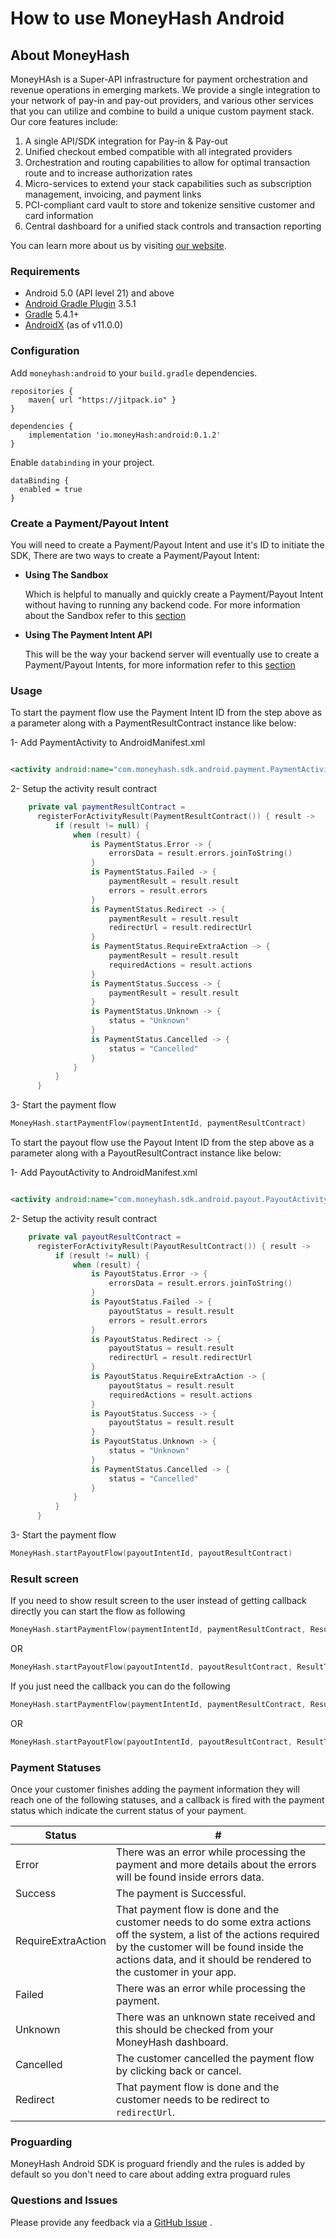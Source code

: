 # How to use MoneyHash Android

## About MoneyHash

MoneyHAsh is a Super-API infrastructure for payment orchestration and revenue operations in emerging
markets. We provide a single integration to your network of pay-in and pay-out providers, and
various other services that you can utilize and combine to build a unique custom payment stack. Our
core features include:

1. A single API/SDK integration for Pay-in & Pay-out
2. Unified checkout embed compatible with all integrated providers
3. Orchestration and routing capabilities to allow for optimal transaction route and to increase
   authorization rates
4. Micro-services to extend your stack capabilities such as subscription management, invoicing, and
   payment links
5. PCI-compliant card vault to store and tokenize sensitive customer and card information
6. Central dashboard for a unified stack controls and transaction reporting

You can learn more about us by visiting [our website](https://www.moneyhash.io/).

### Requirements

* Android 5.0 (API level 21) and above
* [Android Gradle Plugin](https://developer.android.com/studio/releases/gradle-plugin) 3.5.1
* [Gradle](https://gradle.org/releases/) 5.4.1+
* [AndroidX](https://developer.android.com/jetpack/androidx/) (as of v11.0.0)

### Configuration

Add `moneyhash:android` to your `build.gradle` dependencies.

```
repositories {
    maven{ url "https://jitpack.io" }
}

dependencies {
    implementation 'io.moneyHash:android:0.1.2'
}
```

Enable `databinding` in your project.

```
dataBinding {
  enabled = true
}
```

### Create a Payment/Payout Intent

You will need to create a Payment/Payout Intent and use it's ID to initiate the SDK, There are two
ways to create a Payment/Payout Intent:

- **Using The Sandbox**

  Which is helpful to manually and quickly create a Payment/Payout Intent without having to running
  any backend code. For more information about the Sandbox refer to
  this [section](https://moneyhash.github.io/sandbox)
- **Using The Payment Intent API**

  This will be the way your backend server will eventually use to create a Payment/Payout Intents,
  for more information refer to this [section](https://moneyhash.github.io/api)

### Usage

To start the payment flow use the Payment Intent ID from the step above as a parameter along with a
PaymentResultContract instance like below:

1- Add PaymentActivity to AndroidManifest.xml

```xml

<activity android:name="com.moneyhash.sdk.android.payment.PaymentActivity" />
```

2- Setup the activity result contract

```kotlin
    private val paymentResultContract =
      registerForActivityResult(PaymentResultContract()) { result ->
          if (result != null) {
              when (result) {
                  is PaymentStatus.Error -> {
                      errorsData = result.errors.joinToString()
                  }
                  is PaymentStatus.Failed -> {
                      paymentResult = result.result
                      errors = result.errors
                  }
                  is PaymentStatus.Redirect -> {
                      paymentResult = result.result
                      redirectUrl = result.redirectUrl
                  }
                  is PaymentStatus.RequireExtraAction -> {
                      paymentResult = result.result
                      requiredActions = result.actions
                  }
                  is PaymentStatus.Success -> {
                      paymentResult = result.result
                  }
                  is PaymentStatus.Unknown -> {
                      status = "Unknown"
                  }
                  is PaymentStatus.Cancelled -> {
                      status = "Cancelled"
                  }
              }
          }
      }
```

3- Start the payment flow

```kotlin
MoneyHash.startPaymentFlow(paymentIntentId, paymentResultContract)
```

To start the payout flow use the Payout Intent ID from the step above as a parameter along with a
PayoutResultContract instance like below:

1- Add PayoutActivity to AndroidManifest.xml

```xml

<activity android:name="com.moneyhash.sdk.android.payout.PayoutActivity" />
```

2- Setup the activity result contract

```kotlin
    private val payoutResultContract =
      registerForActivityResult(PayoutResultContract()) { result ->
          if (result != null) {
              when (result) {
                  is PayoutStatus.Error -> {
                      errorsData = result.errors.joinToString()
                  }
                  is PayoutStatus.Failed -> {
                      payoutStatus = result.result
                      errors = result.errors
                  }
                  is PayoutStatus.Redirect -> {
                      payoutStatus = result.result
                      redirectUrl = result.redirectUrl
                  }
                  is PayoutStatus.RequireExtraAction -> {
                      payoutStatus = result.result
                      requiredActions = result.actions
                  }
                  is PayoutStatus.Success -> {
                      payoutStatus = result.result
                  }
                  is PayoutStatus.Unknown -> {
                      status = "Unknown"
                  }
                  is PaymentStatus.Cancelled -> {
                      status = "Cancelled"
                  }
              }
          }
      }
```

3- Start the payment flow

```kotlin
MoneyHash.startPayoutFlow(payoutIntentId, payoutResultContract)
```

### Result screen
If you need to show result screen to the user instead of getting callback directly you can start the flow as following 

```kotlin
MoneyHash.startPaymentFlow(paymentIntentId, paymentResultContract, ResultType.RESULT_SCREEN_WITH_CALLBACK)
```

OR

```kotlin
MoneyHash.startPayoutFlow(payoutIntentId, payoutResultContract, ResultType.RESULT_SCREEN_WITH_CALLBACK)
```

If you just need the callback you can do the following 

```kotlin
MoneyHash.startPaymentFlow(paymentIntentId, paymentResultContract, ResultType.CALLBACK)
```

OR

```kotlin
MoneyHash.startPayoutFlow(payoutIntentId, payoutResultContract, ResultType.CALLBACK)
```

### Payment Statuses

Once your customer finishes adding the payment information they will reach one of the following
statuses, and a callback is fired with the payment status which indicate the current status of your
payment.

Status | #
--- | ---
Error | There was an error while processing the payment and more details about the errors will be found inside errors data.
Success | The payment is Successful.
RequireExtraAction | That payment flow is done and the customer needs to do some extra actions off the system, a list of the actions required by the customer will be found inside the actions data, and it should be rendered to the customer in your app.
Failed | There was an error while processing the payment.
Unknown | There was an unknown state received and this should be checked from your MoneyHash dashboard.
Cancelled | The customer cancelled the payment flow by clicking back or cancel.
Redirect | That payment flow is done and the customer needs to be redirect to `redirectUrl`.

### Proguarding
MoneyHash Android SDK is proguard friendly and the rules is added by default so you don't need to
care about adding extra proguard rules

### Questions and Issues

Please provide any feedback via
a [GitHub Issue](https://github.com/MoneyHash/moneyhash-android-example/issues/new?template=bug_report.md)
.